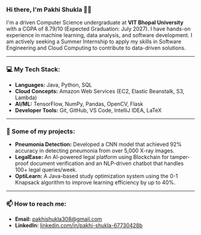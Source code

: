 ### Hi there, I'm Pakhi Shukla 👩‍💻

I'm a driven Computer Science undergraduate at **VIT Bhopal University** with a CGPA of 8.79/10 (Expected Graduation: July 2027). I have hands-on experience in machine learning, data analysis, and software development. I am actively seeking a Summer Internship to apply my skills in Software Engineering and Cloud Computing to contribute to data-driven solutions.

---
### 💻 My Tech Stack:
* **Languages:** Java, Python, SQL
* **Cloud Concepts:** Amazon Web Services (EC2, Elastic Beanstalk, S3, Lambda)
* **AI/ML:** TensorFlow, NumPy, Pandas, OpenCV, Flask
* **Developer Tools:** Git, GitHub, VS Code, IntelliJ IDEA, LaTeX

---
### 🚀 Some of my projects:
* **Pneumonia Detection:** Developed a CNN model that achieved 92% accuracy in detecting pneumonia from over 5,000 X-ray images.
* **LegalEase:** An AI-powered legal platform using Blockchain for tamper-proof document verification and an NLP-driven chatbot that handles 100+ legal queries/week.
* **OptiLearn:** A Java-based study optimization system using the 0-1 Knapsack algorithm to improve learning efficiency by up to 40%.

---
### 📫 How to reach me:
* **Email:** [pakhishukla308@gmail.com](mailto:pakhishukla308@gmail.com)
* **LinkedIn:** [linkedin.com/in/pakhi-shukla-67730428b](https://linkedin.com/in/pakhi-shukla-67730428b/)
